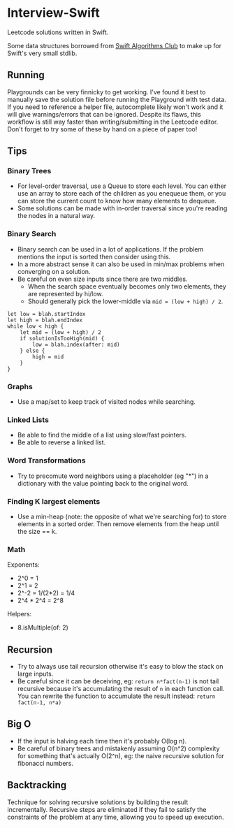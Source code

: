 # Interview-Swift
Leetcode solutions written in Swift.

Some data structures borrowed from [Swift Algorithms Club](https://github.com/raywenderlich/swift-algorithm-club) to make up for Swift's very small stdlib.

## Running
Playgrounds can be very finnicky to get working. I've found it best to manually save the solution file before running the Playground with test data. If you need to reference a helper file, autocomplete likely won't work and it will give warnings/errors that can be ignored. Despite its flaws, this workflow is still way faster than writing/submitting in the Leetcode editor. Don't forget to try some of these by hand on a piece of paper too!

## Tips

### Binary Trees
- For level-order traversal, use a Queue to store each level. You can either use an array to store each of the children as you enequeue them, or you can store the current count to know how many elements to dequeue.
- Some solutions can be made with in-order traversal since you're reading the nodes in a natural way.

### Binary Search
- Binary search can be used in a lot of applications. If the problem mentions the input is sorted then consider using this.
- In a more abstract sense it can also be used in min/max problems when converging on a solution.
- Be careful on even size inputs since there are two middles.
    - When the search space eventually becomes only two elements, they are represented by hi/low.
    - Should generally pick the lower-middle via `mid = (low + high) / 2`.

```
let low = blah.startIndex
let high = blah.endIndex
while low < high {
    let mid = (low + high) / 2
    if solutionIsTooHigh(mid) {
        low = blah.index(after: mid)
    } else {
        high = mid
    }
}
```

### Graphs
- Use a map/set to keep track of visited nodes while searching.

### Linked Lists
- Be able to find the middle of a list using slow/fast pointers.
- Be able to reverse a linked list.

### Word Transformations
- Try to precomute word neighbors using a placeholder (eg "*") in a dictionary with the value pointing back to the original word.

### Finding K largest elements
- Use a min-heap (note: the opposite of what we're searching for) to store elements in a sorted order. Then remove elements from the heap until the size == k.

### Math
Exponents:
- 2^0 = 1
- 2^1 = 2
- 2^-2 = 1/(2*2) = 1/4
- 2^4 * 2^4 = 2^8

Helpers:
- 8.isMultiple(of: 2)

## Recursion
- Try to always use tail recursion otherwise it's easy to blow the stack on large inputs.
- Be careful since it can be deceiving, eg: `return n*fact(n-1)` is not tail recursive because it's accumulating the result of `n` in each function call. You can rewrite the function to accumulate the result instead: `return fact(n-1, n*a)`

## Big O
- If the input is halving each time then it's probably O(log n).
- Be careful of binary trees and mistakenly assuming O(n^2) complexity for something that's actually O(2^n), eg: the naive recursive solution for fibonacci numbers.

## Backtracking
Technique for solving recursive solutions by building the result incrementally. Recursive steps are eliminated if they fail to satisfy the constraints of the problem at any time, allowing you to speed up execution.
